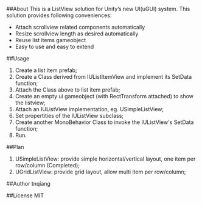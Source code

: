 ##About
This is a ListView solution for Unity’s new UI(uGUI) system.
This solution provides following conveniences:

- Attach scrollview related components automatically
- Resize scrollview length as desired automatically
- Reuse list items gameobject
- Easy to use and easy to extend

##Usage

1. Create a list item prefab;
2. Create a Class derived from IUListItemView and implement its SetData function;
3. Attach the Class above to list item prefab;
4. Create an empty ui gameobject (with RectTransform attached) to show the listview;
5. Attach an IUListView implementation, eg. USimpleListView;
6. Set propertities of the IUListView subclass;
7. Create another MonoBehavior Class to invoke the IUListView's SetData function;
8. Run.

##Plan

1. USimpleListView: provide simple horizontal/vertical layout, one item per row/column (Completed); 
2. UGridListView: provide grid layout, allow multi item per row/column;

##Author
tnqiang

##License
MIT
